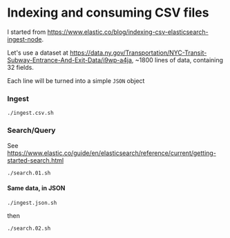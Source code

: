 # Indexing and consuming CSV files
I started from <https://www.elastic.co/blog/indexing-csv-elasticsearch-ingest-node>.

Let's use a dataset at <https://data.ny.gov/Transportation/NYC-Transit-Subway-Entrance-And-Exit-Data/i9wp-a4ja>, ~1800 lines of data, containing 32 fields.

Each line will be turned into a simple `JSON` object

### Ingest
```
./ingest.csv.sh
```

### Search/Query
See <https://www.elastic.co/guide/en/elasticsearch/reference/current/getting-started-search.html>

```
./search.01.sh
```

#### Same data, in JSON
```
./ingest.json.sh
```
then
```
./search.02.sh
```

